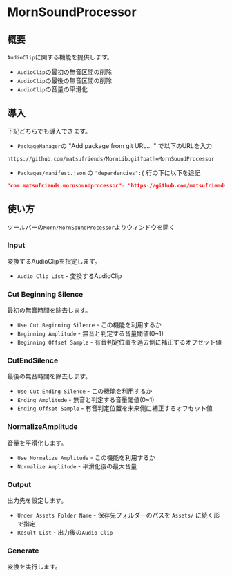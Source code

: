 # MornSoundProcessor

## 概要

`AudioClip`に関する機能を提供します。

- `AudioClip`の最初の無音区間の削除
- `AudioClip`の最後の無音区間の削除
- `AudioClip`の音量の平滑化

## 導入

下記どちらでも導入できます。

- `PackageManager`の "Add package from git URL... " で以下のURLを入力

```
https://github.com/matsufriends/MornLib.git?path=MornSoundProcessor
```

- `Packages/manifest.json` の `"dependencies":{` 行の下に以下を追記

``` json
"com.matsufriends.mornsoundprocessor": "https://github.com/matsufriends/MornLib.git?path=MornSoundProcessor",
```

## 使い方

ツールバーの`Morn/MornSoundProcessor`よりウィンドウを開く

### Input

変換するAudioClipを指定します。

- `Audio Clip List` - 変換するAudioClip

### Cut Beginning Silence

最初の無音時間を除去します。

- `Use Cut Beginning Silence` - この機能を利用するか
- `Beginning Amplitude` - 無音と判定する音量閾値(0~1)
- `Beginning Offset Sample` - 有音判定位置を過去側に補正するオフセット値

### CutEndSilence

最後の無音時間を除去します。

- `Use Cut Ending Silence` - この機能を利用するか
- `Ending Amplitude` - 無音と判定する音量閾値(0~1)
- `Ending Offset Sample` - 有音判定位置を未来側に補正するオフセット値

### NormalizeAmplitude

音量を平滑化します。

- `Use Normalize Amplitude` - この機能を利用するか
- `Normalize Amplitude` - 平滑化後の最大音量

### Output

出力先を設定します。

- `Under Assets Folder Name` - 保存先フォルダーのパスを `Assets/` に続く形で指定
- `Result List` - 出力後の`Audio Clip`

### Generate

変換を実行します。
